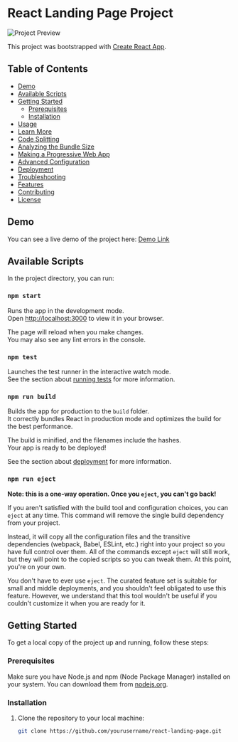 # React Landing Page Project

![Project Preview](link_to_project_image.png)

This project was bootstrapped with [Create React App](https://github.com/facebook/create-react-app).

## Table of Contents

- [Demo](#demo)
- [Available Scripts](#available-scripts)
- [Getting Started](#getting-started)
  - [Prerequisites](#prerequisites)
  - [Installation](#installation)
- [Usage](#usage)
- [Learn More](#learn-more)
- [Code Splitting](#code-splitting)
- [Analyzing the Bundle Size](#analyzing-the-bundle-size)
- [Making a Progressive Web App](#making-a-progressive-web-app)
- [Advanced Configuration](#advanced-configuration)
- [Deployment](#deployment)
- [Troubleshooting](#troubleshooting)
- [Features](#features)
- [Contributing](#contributing)
- [License](#license)

## Demo

You can see a live demo of the project here: [Demo Link](https://your-demo-link.com)

## Available Scripts

In the project directory, you can run:

### `npm start`

Runs the app in the development mode.\
Open [http://localhost:3000](http://localhost:3000) to view it in your browser.

The page will reload when you make changes.\
You may also see any lint errors in the console.

### `npm test`

Launches the test runner in the interactive watch mode.\
See the section about [running tests](https://facebook.github.io/create-react-app/docs/running-tests) for more information.

### `npm run build`

Builds the app for production to the `build` folder.\
It correctly bundles React in production mode and optimizes the build for the best performance.

The build is minified, and the filenames include the hashes.\
Your app is ready to be deployed!

See the section about [deployment](https://facebook.github.io/create-react-app/docs/deployment) for more information.

### `npm run eject`

**Note: this is a one-way operation. Once you `eject`, you can't go back!**

If you aren't satisfied with the build tool and configuration choices, you can `eject` at any time. This command will remove the single build dependency from your project.

Instead, it will copy all the configuration files and the transitive dependencies (webpack, Babel, ESLint, etc.) right into your project so you have full control over them. All of the commands except `eject` will still work, but they will point to the copied scripts so you can tweak them. At this point, you're on your own.

You don't have to ever use `eject`. The curated feature set is suitable for small and middle deployments, and you shouldn't feel obligated to use this feature. However, we understand that this tool wouldn't be useful if you couldn't customize it when you are ready for it.

## Getting Started

To get a local copy of the project up and running, follow these steps:

### Prerequisites

Make sure you have Node.js and npm (Node Package Manager) installed on your system. You can download them from [nodejs.org](https://nodejs.org/).

### Installation

1. Clone the repository to your local machine:

   ```bash
   git clone https://github.com/yourusername/react-landing-page.git

